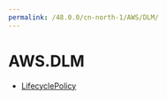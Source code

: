 ```yaml
---
permalink: /48.0.0/cn-north-1/AWS/DLM/
---
```


# AWS.DLM



* [LifecyclePolicy](LifecyclePolicy.md)